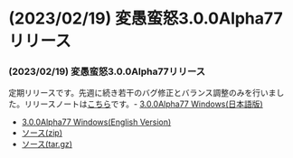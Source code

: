 # (2023/02/19) 変愚蛮怒3.0.0Alpha77リリース

### (2023/02/19) 変愚蛮怒3.0.0Alpha77リリース
定期リリースです。先週に続き若干のバグ修正とバランス調整のみを行いました。リリースノートは[こちら](https://github.com/hengband/hengband/releases/tag/3.0.0Alpha77)です。- [3.0.0Alpha77 Windows(日本語版)](https://github.com/hengband/hengband/releases/download/3.0.0Alpha77/Hengband-3.0.0Alpha77-jp.zip)
- [3.0.0Alpha77 Windows(English Version)](https://github.com/hengband/hengband/releases/download/3.0.0Alpha77/Hengband-3.0.0Alpha77-en.zip)
- [ソース(zip)](https://github.com/hengband/hengband/archive/3.0.0Alpha77.zip)
- [ソース(tar.gz)](https://github.com/hengband/hengband/archive/3.0.0Alpha77.tar.gz)

